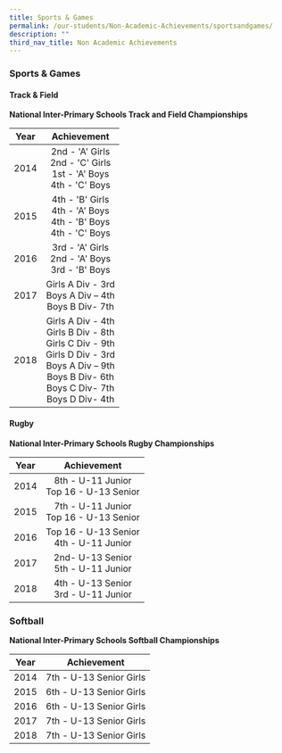 ```yaml
---
title: Sports & Games
permalink: /our-students/Non-Academic-Achievements/sportsandgames/
description: ""
third_nav_title: Non Academic Achievements
---
```

### Sports & Games
#### Track & Field
**National Inter-Primary Schools Track and Field Championships**

| Year | Achievement |
|:---:|:---:|
| 2014 | 2nd - 'A' Girls<br>2nd - 'C' Girls<br>1st - 'A' Boys<br>4th - 'C' Boys |
| 2015 | 4th - 'B' Girls<br>4th - 'A' Boys<br>4th - 'B' Boys<br>4th - 'C' Boys |
| 2016 | 3rd - 'A' Girls<br>2nd - 'A' Boys<br>3rd - 'B' Boys |
| 2017 | Girls A Div - 3rd<br>Boys A Div – 4th<br>Boys B Div- 7th |
| 2018 | Girls A Div - 4th<br>Girls B Div - 8th<br>Girls C Div - 9th<br>Girls D Div - 3rd<br>Boys A Div – 9th<br>Boys B Div- 6th<br>Boys C Div- 7th<br>Boys D Div- 4th |

#### Rugby
**National Inter-Primary Schools Rugby Championships**

| Year | Achievement |
|:---:|:---:|
| 2014 | 8th - U-11 Junior<br>Top 16 - U-13 Senior |
| 2015 | 7th - U-11 Junior<br>Top 16 - U-13 Senior |
| 2016 | Top 16 - U-13 Senior<br>4th - U-11 Junior |
| 2017 | 2nd- U-13 Senior<br>5th - U-11 Junior |
| 2018 | 4th - U-13 Senior<br>3rd - U-11 Junior |

### Softball
**National Inter-Primary Schools Softball Championships**

| Year | Achievement |
|:---:|:---:|
| 2014 | 7th - U-13 Senior Girls |
| 2015 | 6th - U-13 Senior Girls |
| 2016 | 6th - U-13 Senior Girls |
| 2017 | 7th - U-13 Senior Girls |
| 2018 | 7th - U-13 Senior Girls |